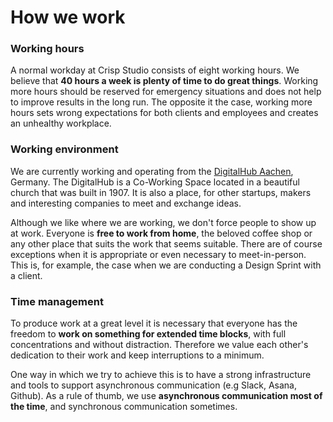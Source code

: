 # How we work

### Working hours

A normal workday at Crisp Studio consists of eight working hours. We believe that **40 hours a week is plenty of time to do great things**. Working more hours should be reserved for emergency situations and does not help to improve results in the long run. The opposite it the case, working more hours sets wrong expectations for both clients and employees and creates an unhealthy workplace.

### Working environment

We are currently working and operating from the [DigitalHub Aachen](https://aachen.digital), Germany. The DigitalHub is a Co-Working Space located in a beautiful church that was built in 1907. It is also a place, for other startups, makers and interesting companies to meet and exchange ideas.

Although we like where we are working, we don't force people to show up at work. Everyone is **free to work from home**, the beloved coffee shop or any other place that suits the work that seems suitable. There are of course exceptions when it is appropriate or even necessary to meet-in-person. This is, for example, the case when we are conducting a Design Sprint with a client.

### Time management

To produce work at a great level it is necessary that everyone has the freedom to **work on something for extended time blocks**, with full concentrations and without distraction. Therefore we value each other's dedication to their work and keep interruptions to a minimum.

One way in which we try to achieve this is to have a strong infrastructure and tools to support asynchronous communication \(e.g Slack, Asana, Github\). As a rule of thumb, we use **asynchronous communication most of the time**, and synchronous communication sometimes.